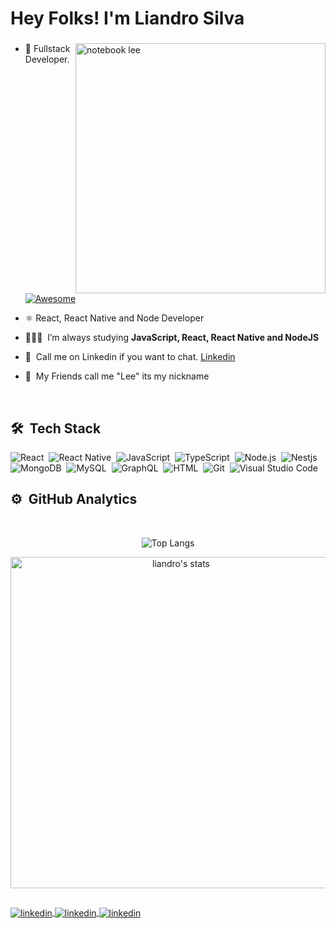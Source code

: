 <h1 align="left">Hey Folks! I'm Liandro Silva</h1>
<h3 align="left"></h3>
</p>

<img src="https://raw.githubusercontent.com/MicaelliMedeiros/micaellimedeiros/master/image/computer-illustration.png" min-width="400px" max-width="400px" width="400px" align="right" alt="notebook lee">

- 🍎&nbsp;Fullstack Developer. [![Awesome](https://cdn.rawgit.com/sindresorhus/awesome/d7305f38d29fed78fa85652e3a63e154dd8e8829/media/badge.svg)](https://github.com/sorrycc/awesome-javascript/)
- ⚛&nbsp;React, React Native and Node Developer

- 👨🏻‍💻&nbsp; I’m always studying **JavaScript, React, React Native and NodeJS**

- 💬&nbsp; Call me on Linkedin if you want to chat. [Linkedin](https://www.linkedin.com/in/liandrowesley)

- 💬&nbsp; My Friends call me "Lee" its my nickname


<br>

## 🛠 &nbsp;Tech Stack

![React](https://img.shields.io/badge/-React-05122A?style=for-the-badge&logo=react)&nbsp;
![React Native](https://img.shields.io/badge/React_Native-05122A?style=for-the-badge&logo=react&logoColor=61DAFB)&nbsp;
![JavaScript](https://img.shields.io/badge/-JavaScript-05122A?style=for-the-badge&logo=javascript)&nbsp;
![TypeScript](https://img.shields.io/badge/-TypeScript-05122A?style=for-the-badge&logo=typescript)&nbsp;
![Node.js](https://img.shields.io/badge/-NodeJS-05122A?style=for-the-badge&logo=node.js)&nbsp;
![Nestjs](https://img.shields.io/badge/-NestJS-05122A?style=for-the-badge&logo=nestjs)&nbsp;
![MongoDB](https://img.shields.io/badge/-MongoDB-05122A?style=for-the-badge&logo=mongodb)&nbsp;
![MySQL](https://img.shields.io/badge/-MySQL-05122A?style=for-the-badge&logo=mysql)&nbsp;
![GraphQL](https://img.shields.io/badge/-GraphQL-05122A?style=for-the-badge&logo=graphql)&nbsp;
![HTML](https://img.shields.io/badge/-HTML-05122A?style=for-the-badge&logo=HTML5)&nbsp;
![Git](https://img.shields.io/badge/-Git-05122A?style=for-the-badge&logo=git)&nbsp;
![Visual Studio Code](https://img.shields.io/badge/-VS%20Code-05122A?style=for-the-badge&logo=visual-studio-code&logoColor=007ACC)&nbsp;

## ⚙️ &nbsp;GitHub Analytics

<br>

<center>

![Top Langs](https://github-readme-stats.vercel.app/api/top-langs/?username=liandro-silva&layout=compact&theme=ayu-mirage&hide_border=true&langs_count=8)

<img width="530em" src="https://github-readme-stats.vercel.app/api?username=liandro-silva&show_icons=true&theme=nightowl" alt="liandro's stats"/>
</center>

##

<a href="https://linkedin.com/in/liandrowesley" target="_blank">
  <img align="center" src="https://img.shields.io/badge/LinkedIn-05122A?style=for-the-badge&logo=linkedin" alt="linkedin"/>
</a>
  <a href="https://blogv2.liandrowesley.dev/" target="_blank">
  <img align="center" src="https://img.shields.io/badge/My Blog-05122A?style=for-the-badge&logo=site" alt="linkedin"/>
</a>
  </a>
  <a href="https://play.google.com/store/apps/developer?id=Liandro+Wesley" target="_blank">
  <img align="center" src="https://img.shields.io/badge/Published Apps-05122A?style=for-the-badge&logo=app" alt="linkedin"/>
</a>
</p>
